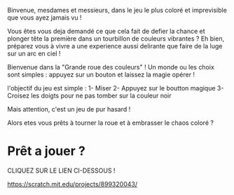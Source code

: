 Binvenue, mesdames et messieurs, dans le jeu le plus coloré et imprevisible que vous ayez jamais vu !

Vous êtes vous deja demandé ce que cela fait de defier la chance et plonger tête la première dans un tourbillon de couleurs vibrantes ? 
Eh bien, préparez vous à vivre a une experience aussi delirante que faire de la luge sur un arc en ciel !

Bienvenue dans la "Grande roue des couleurs" ! Un monde ou les choix sont simples : appuyez sur un bouton et laissez la magie opérer !

l'objectif du jeu est simple :
1- Miser
2- Appuyez sur le boutton magique
3- Croisez les doigts pour ne pas tomber sur la couleur noir

Mais attention, c'est un jeu de pur hasard !


Alors etes vous prêts à tourner la roue et à embrasser le chaos coloré ?

# Prêt a jouer ?
CLIQUEZ SUR LE LIEN CI-DESSOUS !

https://scratch.mit.edu/projects/899320043/
